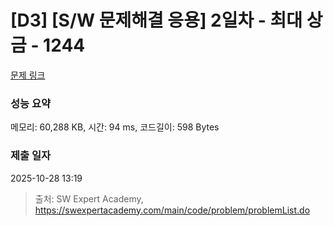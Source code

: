 # [D3] [S/W 문제해결 응용] 2일차 - 최대 상금 - 1244 

[문제 링크](https://swexpertacademy.com/main/code/problem/problemDetail.do?contestProbId=AV15Khn6AN0CFAYD) 

### 성능 요약

메모리: 60,288 KB, 시간: 94 ms, 코드길이: 598 Bytes

### 제출 일자

2025-10-28 13:19



> 출처: SW Expert Academy, https://swexpertacademy.com/main/code/problem/problemList.do